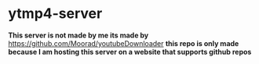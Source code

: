 # ytmp4-server
**This server is not made by me its made by** https://github.com/Moorad/youtubeDownloader **this repo is only made because I am hosting this server on a website that supports github repos** 

